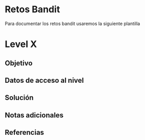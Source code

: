 # Retos Bandit

Para documentar los retos bandit usaremos la siguiente plantilla

# Level X

## Objetivo

## Datos de acceso al nivel

## Solución

## Notas adicionales

## Referencias

